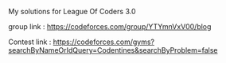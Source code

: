 My solutions for League Of Coders 3.0 

group link : https://codeforces.com/group/YTYmnVxV00/blog

Contest link : https://codeforces.com/gyms?searchByNameOrIdQuery=Codentines&searchByProblem=false